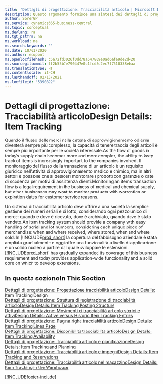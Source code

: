 ```yaml
---
title: 'Dettagli di progettazione: Tracciabilità articolo | Microsoft Docs'
description: Questo argomento fornisce una sintesi dei dettagli di progettazione per la tracciabilità articolo.
author: SorenGP
ms.service: dynamics365-business-central
ms.topic: conceptual
ms.devlang: na
ms.tgt_pltfrm: na
ms.workload: na
ms.search.keywords: ''
ms.date: 10/01/2020
ms.author: edupont
ms.openlocfilehash: c5a72fd3026f0dd78a547809e0ad6afe9de2d420
ms.sourcegitcommit: ff2b55b7e790447e0c1fcd5c2ec7f7610338ebaa
ms.translationtype: HT
ms.contentlocale: it-CH
ms.lasthandoff: 02/15/2021
ms.locfileid: "5390892"
---
```

# <a name="design-details-item-tracking"></a><span data-ttu-id="2b7e1-103">Dettagli di progettazione: Tracciabilità articolo</span><span class="sxs-lookup"><span data-stu-id="2b7e1-103">Design Details: Item Tracking</span></span>
<span data-ttu-id="2b7e1-104">Quando il flusso delle merci nella catena di approvvigionamento odierna diventerà sempre più complesso, la capacità di tenere traccia degli articoli è sempre più importante per le società interessate.</span><span class="sxs-lookup"><span data-stu-id="2b7e1-104">As the flow of goods in today’s supply chain becomes more and more complex, the ability to keep track of items is increasingly important to the companies involved.</span></span> <span data-ttu-id="2b7e1-105">Il monitoraggio del flusso della transazione di un articolo è un requisito giuridico nell'attività di approvvigionamento medico e chimico, ma in altri settori è possibile che si desideri monitorare i prodotti con garanzie o date di scadenza per motivi di assistenza clienti.</span><span class="sxs-lookup"><span data-stu-id="2b7e1-105">Monitoring an item’s transaction flow is a legal requirement in the business of medical and chemical supply, but other businesses may want to monitor products with warranties or expiration dates for customer service reasons.</span></span>  

<span data-ttu-id="2b7e1-106">Un sistema di tracciabilità articolo deve offrire a una società la semplice gestione dei numeri seriali e di lotto, considerando ogni pezzo unico di merce: quando e dove è ricevuto, dove è archiviato, quando dove è stato venduto.</span><span class="sxs-lookup"><span data-stu-id="2b7e1-106">An item tracking system should provide a company with easy handling of serial and lot numbers, considering each unique piece of merchandise: when and where received, where stored, when and where sold.</span></span> <span data-ttu-id="2b7e1-107">In [!INCLUDE[prod_short](includes/prod_short.md)] la copertura del fabbisogno aziendale è stata ampliata gradualmente e oggi offre una funzionalità a livello di applicazione e un solido nucleo a partire dal quale sviluppare le estensioni.</span><span class="sxs-lookup"><span data-stu-id="2b7e1-107">[!INCLUDE[prod_short](includes/prod_short.md)] has gradually expanded its coverage of this business requirement and today provides application-wide functionality and a solid core on which to develop extensions.</span></span>  

## <a name="in-this-section"></a><span data-ttu-id="2b7e1-108">In questa sezione</span><span class="sxs-lookup"><span data-stu-id="2b7e1-108">In This Section</span></span>  
[<span data-ttu-id="2b7e1-109">Dettagli di progettazione: Progettazione tracciabilità articolo</span><span class="sxs-lookup"><span data-stu-id="2b7e1-109">Design Details: Item Tracking Design</span></span>](design-details-item-tracking-design.md)  
[<span data-ttu-id="2b7e1-110">Dettagli di progettazione: Struttura di registrazione di tracciabilità articolo</span><span class="sxs-lookup"><span data-stu-id="2b7e1-110">Design Details: Item Tracking Posting Structure</span></span>](design-details-item-tracking-posting-structure.md)  
[<span data-ttu-id="2b7e1-111">Dettagli di progettazione: Movimenti di tracciabilità articolo storici e attivi</span><span class="sxs-lookup"><span data-stu-id="2b7e1-111">Design Details: Active versus Historic Item Tracking Entries</span></span>](design-details-active-versus-historic-item-tracking-entries.md)  
[<span data-ttu-id="2b7e1-112">Dettagli di progettazione: Pagina righe tracciabilità articolo</span><span class="sxs-lookup"><span data-stu-id="2b7e1-112">Design Details: Item Tracking Lines Page</span></span>](design-details-item-tracking-lines-window.md)  
[<span data-ttu-id="2b7e1-113">Dettagli di progettazione: Disponibilità tracciabilità articolo</span><span class="sxs-lookup"><span data-stu-id="2b7e1-113">Design Details: Item Tracking Availability</span></span>](design-details-item-tracking-availability.md)  
[<span data-ttu-id="2b7e1-114">Dettagli di progettazione: Tracciabilità articolo e pianificazione</span><span class="sxs-lookup"><span data-stu-id="2b7e1-114">Design Details: Item Tracking and Planning</span></span>](design-details-item-tracking-and-planning.md)  
[<span data-ttu-id="2b7e1-115">Dettagli di progettazione: Tracciabilità articolo e impegni</span><span class="sxs-lookup"><span data-stu-id="2b7e1-115">Design Details: Item Tracking and Reservations</span></span>](design-details-item-tracking-and-reservations.md)  
[<span data-ttu-id="2b7e1-116">Dettagli di progettazione: Tracciabilità articolo nel magazzino</span><span class="sxs-lookup"><span data-stu-id="2b7e1-116">Design Details: Item Tracking in the Warehouse</span></span>](design-details-item-tracking-in-the-warehouse.md)


[!INCLUDE[footer-include](includes/footer-banner.md)]